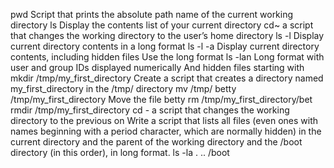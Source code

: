 pwd Script that prints the absolute path name of the current working directory
ls Display the contents list of your current directory
cd~ a script that changes the working directory to the user’s home directory
ls -l Display current directory contents in a long format
ls -l -a Display current directory contents, including hidden files Use the long format
ls -lan Long format with user and group IDs displayed numerically And hidden files starting with
mkdir /tmp/my_first_directory Create a script that creates a directory named my_first_directory in the /tmp/ directory
mv /tmp/ betty /tmp/my_first_directory Move the file betty
rm /tmp/my_first_directory/bet
rmdir /tmp/my_first_directory
cd - a script that changes the working directory to the previous on
Write a script that lists all files (even ones with names beginning with a period character, which are normally hidden) in the current directory and the parent of the working directory and the /boot directory (in this order), in long format. ls -la . .. /boot

